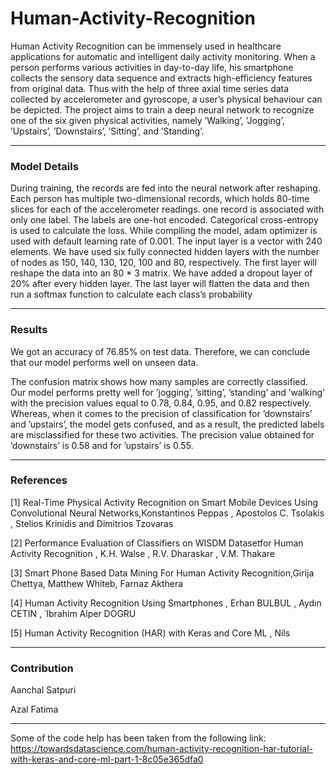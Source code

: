 # Human-Activity-Recognition

Human Activity Recognition can be immensely used in
healthcare applications for automatic and intelligent daily
activity monitoring. When a person performs various activities in day-to-day life, his smartphone collects the sensory
data sequence and extracts high-efficiency features from
original data. Thus with the help of three axial time series
data collected by accelerometer and gyroscope, a user’s
physical behaviour can be depicted. The project aims to
train a deep neural network to recognize one of the six given
physical activities, namely ’Walking’, ’Jogging’, ’Upstairs’,
’Downstairs’, ’Sitting’, and ’Standing’.

----------------------------------------------------------------------------------------------------------------------------------------------------------

 ### Model Details

During training, the records are fed into the neural network
after reshaping. Each person has multiple two-dimensional
records, which holds 80-time slices for each of the accelerometer readings. one record is associated with only
one label. The labels are one-hot encoded. Categorical
cross-entropy is used to calculate the loss. While compiling
the model, adam optimizer is used with default learning rate
of 0.001. The input layer is a vector with 240 elements. We
have used six fully connected hidden layers with the number
of nodes as 150, 140, 130, 120, 100 and 80, respectively.
The first layer will reshape the data into an 80 * 3 matrix. We
have added a dropout layer of 20% after every hidden layer.
The last layer will flatten the data and then run a softmax
function to calculate each class’s probability

---------------------------------------------------------------------------------------------------------------------------------------------------------

### Results

We got an accuracy of
76.85% on test data. Therefore, we can conclude that our
model performs well on unseen data.

The confusion matrix shows how many samples are correctly classified. Our model performs pretty well for ’jogging’, ’sitting’, ’standing’ and ’walking’ with the precision values equal to 0.78, 0.84, 0.95, and 0.82 respectively.
Whereas, when it comes to the precision of classification for
’downstairs’ and ’upstairs’, the model gets confused, and as
a result, the predicted labels are misclassified for these two
activities. The precision value obtained for ’downstairs’ is
0.58 and for ’upstairs’ is 0.55.

----------------------------------------------------------------------------------------------------------------------------------------------------------

### References

[1] Real-Time Physical Activity Recognition on Smart Mobile Devices Using Convolutional Neural Networks,Konstantinos Peppas , Apostolos C. Tsolakis , Stelios
Krinidis and Dimitrios Tzovaras

[2] Performance Evaluation of Classifiers on WISDM
Datasetfor Human Activity Recognition , K.H. Walse , R.V.
Dharaskar , V.M. Thakare

[3] Smart Phone Based Data Mining For Human Activity
Recognition,Girija Chettya, Matthew Whiteb, Farnaz
Akthera

[4] Human Activity Recognition Using Smartphones ,
Erhan BULBUL , Aydın CETIN , ˙Ibrahim Alper DOGRU

[5] Human Activity Recognition (HAR) with Keras and
Core ML , Nils

--------------------------------------------------------------------------------------------------------------------------------------------------------------

### Contribution

Aanchal Satpuri

Azal Fatima

--------------------------------------------------------------------------------------------------------------------------------------------------------------

Some of the code help has been taken from the following link: https://towardsdatascience.com/human-activity-recognition-har-tutorial-with-keras-and-core-ml-part-1-8c05e365dfa0
